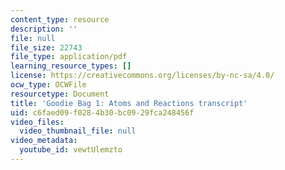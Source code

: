 ```yaml
---
content_type: resource
description: ''
file: null
file_size: 22743
file_type: application/pdf
learning_resource_types: []
license: https://creativecommons.org/licenses/by-nc-sa/4.0/
ocw_type: OCWFile
resourcetype: Document
title: 'Goodie Bag 1: Atoms and Reactions transcript'
uid: c6faed09-f028-4b30-bc09-29fca248456f
video_files:
  video_thumbnail_file: null
video_metadata:
  youtube_id: vewtUlemzto
---
```

